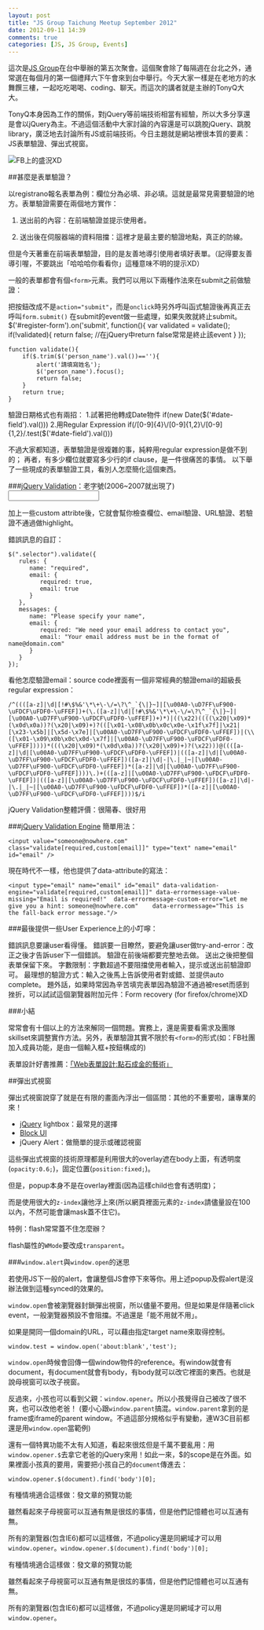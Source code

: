 ```yaml
---
layout: post
title: "JS Group Taichung Meetup September 2012"
date: 2012-09-11 14:39
comments: true
categories: [JS, JS Group, Events]
---
```

這次是[JS Group](http://javascript.tw)在台中舉辦的第五次聚會。這個聚會除了每隔週在台北之外，通常選在每個月的第一個禮拜六下午會來到台中舉行。今天大家一樣是在老地方的水舞饌三樓，一起吃吃喝喝、coding、聊天。而這次的講者就是主辦的TonyQ大大。

TonyQ本身因為工作的關係，對jQuery等前端技術相當有經驗，所以大多分享還是會以jQuery為主。不過這個活動中大家討論的內容還是可以跳脫jQuery、跳脫library，廣泛地去討論所有JS或前端技術。今日主題就是網站裡很本質的要素：JS表單驗證、彈出式視窗。


![FB上的盛況XD](http://www.xapps.tw/files/node_image/52/js.png)

<!--more--> 

##甚麼是表單驗證？

以registrano報名表單為例：欄位分為必填、非必填。這就是最常見需要驗證的地方。表單驗證需要在兩個地方實作：

1. 送出前的內容：在前端驗證並提示使用者。

2. 送出後在伺服器端的資料阻擋：這裡才是最主要的驗證地點，真正的防線。

 

但是今天著重在前端表單驗證，目的是友善地導引使用者填好表單。（記得要友善導引喔，不要跳出「哈哈哈你看看你」這種意味不明的提示XD）

 

一般的表單都會有個`<form>`元素。我們可以用以下兩種作法來在submit之前做驗證：

把按鈕改成不是`action="submit"`，而是`onclick`時另外呼叫函式驗證後再真正去呼叫`form.submit()`
在submit的event做一些處理，如果失敗就終止submit。
	$('#register-form').on('submit', function(){
		var validated = validate();
		if(!validated){
			return false; //在jQuery中return false常常是終止該event
		}
	});

 

	function validate(){
		if($.trim($('person_name').val())==''){
			alert('請填寫姓名');
			$('person_name').focus();
			return false;
   		}
   		return true;
	}

 

驗證日期格式也有兩招：
1.試著把他轉成Date物件
	if(new Date($('#date-field').val()))
2.用Regular Expression
	if(/[0-9]{4}\/[0-9]{1,2}\/[0-9]{1,2}/.test($('#date-field').val()))

 

不過大家都知道，表單驗證是很複雜的事，純粹用regular expression是做不到的；
再者，有多少欄位就要寫多少行的if clause，是一件很痛苦的事情。
以下舉了一些現成的表單驗證工具，看別人怎麼簡化這個東西。

###[jQuery Validation](http://jquery.bassistance.de/validate/demo/)：老字號(2006~2007就出現了)
	<input id="name" type="text" minlength="2" required>

加上一些custom attribte後，它就會幫你檢查欄位、email驗證、URL驗證、若驗證不通過做highlight。

錯誤訊息的自訂：

	$(".selector").validate({
	   rules: {
	      name: "required",
	      email: {
	         required: true,
	         email: true
	      }
	   },
	   messages: {
	      name: "Please specify your name",
	      email: {
	         required: "We need your email address to contact you",
	         email: "Your email address must be in the format of name@domain.com"
	      }
	   }
	});

看他怎麼驗證email：source code裡面有一個非常經典的驗證email的超級長regular expression：


	/^((([a-z]|\d|[!#\$%&'\*\+\-\/=\?\^_`{\|}~]|[\u00A0-\uD7FF\uF900-\uFDCF\uFDF0-\uFFEF])+(\.([a-z]|\d|[!#\$%&'\*\+\-\/=\?\^_`{\|}~]|[\u00A0-\uD7FF\uF900-\uFDCF\uFDF0-\uFFEF])+)*)|((\x22)((((\x20|\x09)*(\x0d\x0a))?(\x20|\x09)+)?(([\x01-\x08\x0b\x0c\x0e-\x1f\x7f]|\x21|[\x23-\x5b]|[\x5d-\x7e]|[\u00A0-\uD7FF\uF900-\uFDCF\uFDF0-\uFFEF])|(\\([\x01-\x09\x0b\x0c\x0d-\x7f]|[\u00A0-\uD7FF\uF900-\uFDCF\uFDF0-\uFFEF]))))*(((\x20|\x09)*(\x0d\x0a))?(\x20|\x09)+)?(\x22)))@((([a-z]|\d|[\u00A0-\uD7FF\uF900-\uFDCF\uFDF0-\uFFEF])|(([a-z]|\d|[\u00A0-\uD7FF\uF900-\uFDCF\uFDF0-\uFFEF])([a-z]|\d|-|\.|_|~|[\u00A0-\uD7FF\uF900-\uFDCF\uFDF0-\uFFEF])*([a-z]|\d|[\u00A0-\uD7FF\uF900-\uFDCF\uFDF0-\uFFEF])))\.)+(([a-z]|[\u00A0-\uD7FF\uF900-\uFDCF\uFDF0-\uFFEF])|(([a-z]|[\u00A0-\uD7FF\uF900-\uFDCF\uFDF0-\uFFEF])([a-z]|\d|-|\.|_|~|[\u00A0-\uD7FF\uF900-\uFDCF\uFDF0-\uFFEF])*([a-z]|[\u00A0-\uD7FF\uF900-\uFDCF\uFDF0-\uFFEF])))$/i

 

jQuery Validation整體評價：很陽春、很好用

###[jQuery Validation Engine](https://github.com/posabsolute/jQuery-Validation-Engine)
簡單用法：

	<input value="someone@nowhere.com" class="validate[required,custom[email]]" type="text" name="email" id="email" />

 

現在時代不一樣，他也提供了data-attribute的寫法：

	<input type="email" name="email" id="email" data-validation-engine="validate[required,custom[email]]" data-errormessage-value-missing="Email is required!"  data-errormessage-custom-error="Let me give you a hint: someone@nowhere.com"    data-errormessage="This is the fall-back error message."/>

###最後提供一些User Experience上的小叮嚀：

錯誤訊息要讓user看得懂。
錯誤要一目瞭然，要避免讓user做try-and-error：改正之後才告訴user下一個錯誤。
驗證在前後端都要完整地去做。
送出之後把整個表單保留下來。
字數限制：字數超過不要阻擋使用者輸入，提示或送出前驗證即可。
最理想的驗證方式：輸入之後馬上告訴使用者對或錯、並提供auto complete。
題外話，如果時常因為辛苦填完表單因為驗證不通過被reset而感到挫折，可以試試這個瀏覽器附加元件：Form recovery (for firefox/chrome)XD

###小結

常常會有十個以上的方法來解同一個問題。實務上，還是需要看需求及團隊skillset來調整實作方法。另外，表單驗證其實不限於有`<form>`的形式(如：FB社團加入成員功能，是由一個輸入框+按鈕構成的)

表單設計好書推薦：[「Web表單設計:點石成金的藝術」](http://www.pcstore.com.tw/69book/M07276721.htm)

 

  
 
##彈出式視窗

彈出式視窗說穿了就是在有限的畫面內浮出一個區間：其他的不重要啦，讓專業的來！

* [jQuery](http://leandrovieira.com/projects/jquery/lightbox/) lightbox：最常見的選擇
* [Block UI](http://www.malsup.com/jquery/block/)
* jQuery Alert：做簡單的提示或確認視窗
 

這些彈出式視窗的技術原理都是利用很大的overlay遮在body上面，有透明度(`opacity:0.6;`)，固定位置(`position:fixed;`)。

但是，popup本身不是在overlay裡面(因為這樣child也會有透明度)；

而是使用很大的`z-index`讓他浮上來(所以網頁裡面元素的`z-index`請儘量設在100以內，不然可能會讓mask蓋不住它)。

 

特例：flash常常蓋不住怎麼辦？

flash屬性的`WMode`要改成`transparent`。

 

###`window.alert`與`window.open`的迷思

若使用JS下一般的alert，會讓整個JS會停下來等你。用上述popup及假alert是沒辦法做到這種synced的效果的。

`window.open`會被瀏覽器封鎖彈出視窗，所以儘量不要用。但是如果是伴隨著click event，一般瀏覽器預設不會阻擋。不過還是「能不用就不用」。

如果是開同一個domain的URL，可以藉由指定target name來取得控制。

	window.test = window.open('about:blank','test');

`window.open`時候會回傳一個window物件的reference。有window就會有document，有document就會有body，有body就可以改它裡面的東西。也就是說母視窗可以改子視窗。

反過來，小孩也可以看到父親：`window.opener`。所以小孩覺得自己被改了很不爽，也可以改他老爸！
(要小心跟`window.parent`搞混。`window.parent`拿到的是frame或iframe的parent window。不過這部分規格似乎有變動，連W3C目前都還是用`window.open`當範例)

 

還有一個特異功能不太有人知道，看起來很炫但是千萬不要亂用：用`window.opener.$`去拿它老爸的jQuery來用！如此一來，$的scope是在外面。如果裡面小孩真的要用，需要把小孩自己的`document`傳進去：

	window.opener.$(document).find('body')[0];

有種情境適合這樣做：發文章的預覽功能

雖然看起來子母視窗可以互通有無是很炫的事情，但是他們記憶體也可以互通有無。

所有的瀏覽器(包含IE6)都可以這樣做，不過policy還是同網域才可以用`window.opener`。`window.opener.$(document).find('body')[0];`

有種情境適合這樣做：發文章的預覽功能

雖然看起來子母視窗可以互通有無是很炫的事情，但是他們記憶體也可以互通有無。

所有的瀏覽器(包含IE6)都可以這樣做，不過policy還是同網域才可以用`window.opener`。
